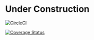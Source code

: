 # Under Construction

[![CircleCI](https://circleci.com/gh/Durgaprasad-Budhwani/React-Material-Resume.svg?style=svg)](https://circleci.com/gh/Durgaprasad-Budhwani/React-Material-Resume)

[![Coverage Status](https://coveralls.io/repos/github/Durgaprasad-Budhwani/React-Material-Resume/badge.svg?branch=master)](https://coveralls.io/github/Durgaprasad-Budhwani/React-Material-Resume?branch=master)




